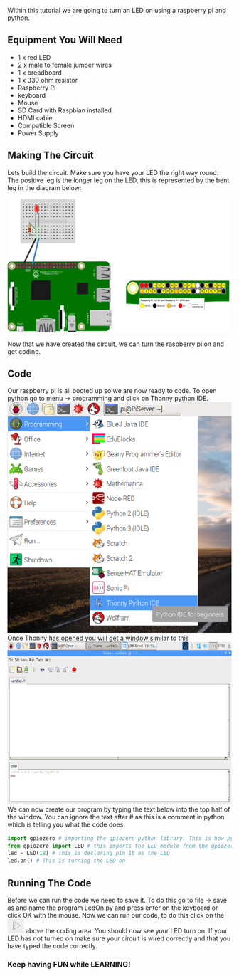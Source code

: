 Within this tutorial we are going to turn an LED on using a raspberry pi and python.

## Equipment You Will Need
* 1 x red LED
* 2 x male to female jumper wires
* 1 x breadboard
* 1 x 330 ohm resistor
* Raspberry Pi
* keyboard
* Mouse
* SD Card with Raspbian installed
* HDMI cable
* Compatible Screen
* Power Supply

## Making The Circuit
Lets build the circuit. Make sure you have your LED the right way round. The positive leg is the longer leg on the LED, this is represented by the bent leg in the diagram below:

![LED Diagram](Images/LED_Diagram.png)

Now that we have created the circuit, we can turn the raspberry pi on and get coding.

## Code
Our raspberry pi is all booted up so we are now ready to code. To open python go to menu -> programming and click on Thonny python IDE. ![Thonny menu item](Images/Menu.png) Once Thonny has opened you will get a window similar to this ![Thonny IDE](Images/Thonny.png) We can now create our program by typing the text below into the top half of the window. You can ignore the text after # as this is a comment in python which is telling you what the code does.

```python
import gpiozero # importing the gpiozero python library. This is how python talks to the raspberry pi GPIO pins
from gpiozero import LED # this imports the LED module from the gpiozero library
led = LED(18) # This is declaring pin 18 as the LED
led.on() # This is turning the LED on
```

## Running The Code
Before we can run the code we need to save it. To do this go to file -> save as and name the program LedOn.py and press enter on the keyboard or click OK with the mouse. Now we can run our code, to do this click on the ![arrow](Images/Arrow.png) above the coding area. You should now see your LED turn on. If your LED has not turned on make sure your circuit is wired correctly and that you have typed the code correctly.


### Keep having FUN while LEARNING!
